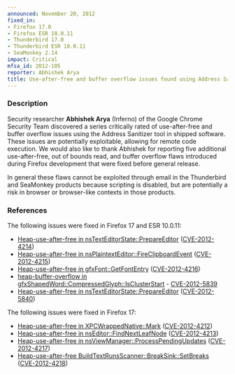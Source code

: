 ```yaml
---
announced: November 20, 2012
fixed_in:
- Firefox 17.0
- Firefox ESR 10.0.11
- Thunderbird 17.0
- Thunderbird ESR 10.0.11
- SeaMonkey 2.14
impact: Critical
mfsa_id: 2012-105
reporter: Abhishek Arya
title: Use-after-free and buffer overflow issues found using Address Sanitizer
---
```


<h3>Description</h3>

<p>Security researcher <strong>Abhishek Arya</strong> (Inferno) of the Google Chrome Security Team discovered a series critically rated of use-after-free and buffer overflow issues using the Address Sanitizer tool in shipped software. These issues are potentially exploitable, allowing for remote code execution. We would also like to thank Abhishek for reporting five additional use-after-free, out of bounds read, and buffer overflow flaws introduced during Firefox development that were fixed before general release. 
</p>

<p class="note">In general these flaws cannot be exploited through email in the
Thunderbird and SeaMonkey products because scripting is disabled, but are
potentially a risk in browser or browser-like contexts in those products.</p>


<h3>References</h3>

<p>The following issues were fixed in Firefox 17 and ESR 10.0.11:</p>

<ul>
  <li><a href="https://bugzilla.mozilla.org/show_bug.cgi?id=795804">
      Heap-use-after-free in nsTextEditorState::PrepareEditor</a> (<a href="http://cve.mitre.org/cgi-bin/cvename.cgi?name=CVE-2012-4214" class="ex-ref">CVE-2012-4214</a>)</li>
  <li><a href="https://bugzilla.mozilla.org/show_bug.cgi?id=798677">
      Heap-use-after-free in nsPlaintextEditor::FireClipboardEvent</a> (<a href="http://cve.mitre.org/cgi-bin/cvename.cgi?name=CVE-2012-4215" class="ex-ref">CVE-2012-4215</a>)</li>
  <li><a href="https://bugzilla.mozilla.org/show_bug.cgi?id=798853">
      Heap-use-after-free in gfxFont::GetFontEntry</a> (<a href="http://cve.mitre.org/cgi-bin/cvename.cgi?name=CVE-2012-4216" class="ex-ref">CVE-2012-4216</a>)</li>
  <li><a href="https://bugzilla.mozilla.org/show_bug.cgi?id=804927">
      heap-buffer-overflow in gfxShapedWord::CompressedGlyph::IsClusterStart</a> - <a href="http://cve.mitre.org/cgi-bin/cvename.cgi?name=CVE-2012-5839" class="ex-ref">CVE-2012-5839</a></li>
  <li><a href="https://bugzilla.mozilla.org/show_bug.cgi?id=805287">
      Heap-use-after-free in nsTextEditorState::PrepareEditor</a> (<a href="http://cve.mitre.org/cgi-bin/cvename.cgi?name=CVE-2012-5840" class="ex-ref">CVE-2012-5840</a>)</li>
</ul>

<p>The following issues were fixed in Firefox 17:</p>

<ul>
  <li><a href="https://bugzilla.mozilla.org/show_bug.cgi?id=786142">
      Heap-use-after-free in XPCWrappedNative::Mark</a> (<a href="http://cve.mitre.org/cgi-bin/cvename.cgi?name=CVE-2012-4212" class="ex-ref">CVE-2012-4212</a>)</li>
  <li><a href="https://bugzilla.mozilla.org/show_bug.cgi?id=795708">
       Heap-use-after-free in nsEditor::FindNextLeafNode</a> (<a href="http://cve.mitre.org/cgi-bin/cvename.cgi?name=CVE-2012-4213" class="ex-ref">CVE-2012-4213</a>)</li>
  <li><a href="https://bugzilla.mozilla.org/show_bug.cgi?id=802902">
      Heap-use-after-free in nsViewManager::ProcessPendingUpdates</a> (<a href="http://cve.mitre.org/cgi-bin/cvename.cgi?name=CVE-2012-4217" class="ex-ref">CVE-2012-4217</a>)</li>
  <li><a href="https://bugzilla.mozilla.org/show_bug.cgi?id=767765">
      Heap-use-after-free BuildTextRunsScanner::BreakSink::SetBreaks</a> (<a href="http://cve.mitre.org/cgi-bin/cvename.cgi?name=CVE-2012-4218" class="ex-ref">CVE-2012-4218</a>)</li>
</ul>



